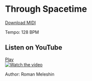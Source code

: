 # Through Spacetime
[Download MIDI](https://github.com/meleshin/music-sources/blob/main/2019-10-15%20Through%20Spacetime/Roman%20Meleshin%20-%20Through%20Spacetime.mid?raw=true)

Tempo: 128 BPM

## Listen on YouTube
[Play<br>![Watch the video](https://img.youtube.com/vi/BPMaZlUsMlg/hqdefault.jpg)](https://www.youtube.com/watch?v=BPMaZlUsMlg "Video")

Author: Roman Meleshin
